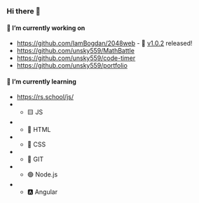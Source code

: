 ### Hi there 👋

#### 🔭 I’m currently working on

- https://github.com/IamBogdan/2048web - 🥳 [v1.0.2](https://github.com/IamBogdan/2048web/tree/v1.0.2) released!
- https://github.com/unsky559/MathBattle
- https://github.com/unsky559/code-timer
- https://github.com/unsky559/portfolio


#### 🌱 I’m currently learning

- https://rs.school/js/ 
- - 🟨 JS
- - 📙 HTML
- - 📘 CSS
- - 🔸 GIT
- - 🟢 Node.js
- - 🅰️ Angular

<!--
**unsky559/unsky559** is a ✨ _special_ ✨ repository because its `README.md` (this file) appears on your GitHub profile.

Here are some ideas to get you started:



- 👯 I’m looking to collaborate on ...
- 🤔 I’m looking for help with ...
- 💬 Ask me about ...
- 📫 How to reach me: ...
- 😄 Pronouns: ...
- ⚡ Fun fact: ...
-->
